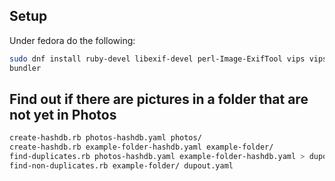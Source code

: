 ## Setup

Under fedora do the following:

```bash
sudo dnf install ruby-devel libexif-devel perl-Image-ExifTool vips vips-devel
bundler
```

## Find out if there are pictures in a folder that are not yet in Photos

```bash
create-hashdb.rb photos-hashdb.yaml photos/
create-hashdb.rb example-folder-hashdb.yaml example-folder/
find-duplicates.rb photos-hashdb.yaml example-folder-hashdb.yaml > dupout.yaml
find-non-duplicates.rb example-folder/ dupout.yaml
```
